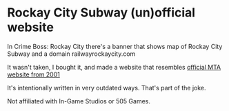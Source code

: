 # Rockay City Subway (un)official website

In Crime Boss: Rockay City there's a banner that shows map of Rockay City Subway and a domain railwayrockaycity.com

It wasn't taken, I bought it, and made a website that resembles [official MTA website from 2001](https://web.archive.org/web/20011026041713/https://www.mta.info/)

It's intentionally written in very outdated ways. That's part of the joke.

Not affiliated with In-Game Studios or 505 Games.
